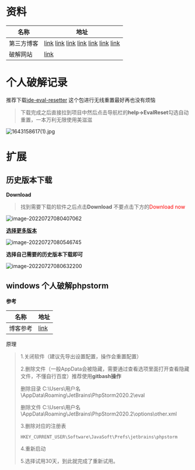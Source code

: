 # 资料

| 名称       | 地址                                                         |
| ---------- | ------------------------------------------------------------ |
| 第三方博客 | [link](https://exception.site/) [link](http://web.52shizhan.cn/ide?k=phpstorm) [link](https://www.789zhao.com/blog/JG093W033ZAJ.HTML) [link](https://blog.alipay168.cn/index/detail/item/587.html) [link](https://www.mano100.cn/thread-1942-1-1.html)  [link](https://www.yuque.com/u30882/rx39g7/dhe52q)  [link](https://www.yuanyz6.cn/2258.html) |
| 破解网站   | [link](https://jetbra.in/ed66823c-d42c-4f85-bb2e-655591c2b748.html) |

# 个人破解记录

推荐下载[ide-eval-resetter](https://yaoliuyang.lanzoul.com/i9NKpz9mmib) 这个包进行无线重置最好再也没有烦恼

> 下载完成之后直接拉到项目中然后点击导航栏的**help->EvalReset**勾选自动重置，一本万利无限使用美滋滋

![1643158617(1).jpg](https://s2.loli.net/2022/01/26/YQqacPemiF5DVXZ.png)

# 扩展

## 历史版本下载

**Download**

> 找到需要下载的软件之后点击**Download** 不要点击下方的<font color='red'>Download now</font> 

![image-20220727080407062](https://yaoliuyang-blog-images.oss-cn-beijing.aliyuncs.com/blogImages/image-20220727080407062.png)

[**选择更多版本**](https://www.jetbrains.com.cn/en-us/phpstorm/download/other.html)

![image-20220727080546745](https://yaoliuyang-blog-images.oss-cn-beijing.aliyuncs.com/blogImages/image-20220727080546745.png)

**选择自己需要的历史版本下载即可**

![image-20220727080632200](https://yaoliuyang-blog-images.oss-cn-beijing.aliyuncs.com/blogImages/image-20220727080632200.png)

## windows 个人破解phpstorm

**参考**

| 名称     | 地址                                                         |
| -------- | ------------------------------------------------------------ |
| 博客参考 | [link](https://blog.alipay168.cn/index/detail/item/587.html) |

原理

> 1.关闭软件（建议先导出设置配置，操作会重置配置）
>
> 2.删除文件（一般AppData会被隐藏，需要通过查看选项里面打开查看隐藏文件，不懂自行百度）推荐使用**gitbash操作**
>
> 删除目录 C:\Users\用户名\AppData\Roaming\JetBrains\PhpStorm2020.2\eval
>
> 删除文件 C:\Users\用户名\AppData\Roaming\JetBrains\PhpStorm2020.2\options\other.xml
>
> 3.删除对应的注册表
>
> ``HKEY_CURRENT_USER\Software\JavaSoft\Prefs\jetbrains\phpstorm``
>
> 4.重新启动
>
> 5.选择试用30天，到此就完成了重新试用。

